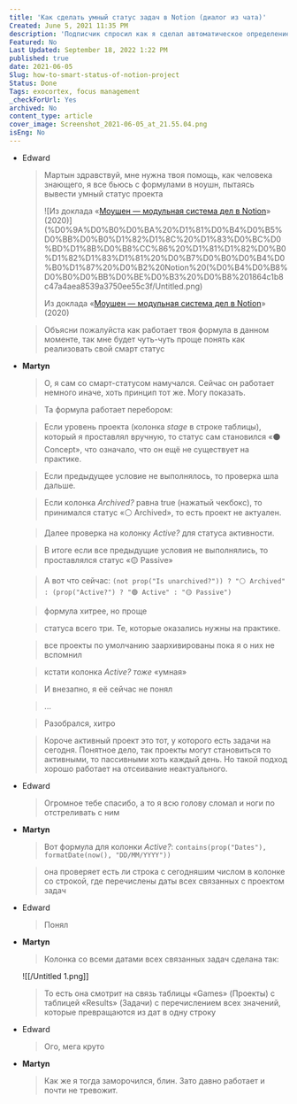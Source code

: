```yaml
---
title: 'Как сделать умный статус задач в Notion (диалог из чата)'
Created: June 5, 2021 11:35 PM
description: 'Подписчик спросил как я сделал автоматическое определение статуса проекта в Notion-таблице'
Featured: No
Last Updated: September 18, 2022 1:22 PM
published: true
date: 2021-06-05
Slug: how-to-smart-status-of-notion-project
Status: Done
Tags: exocortex, focus management
_checkForUrl: Yes
archived: No
content_type: article
cover_image: Screenshot_2021-06-05_at_21.55.04.png
isEng: No
---
```


- Edward
    
    > Мартын здравствуй, мне нужна твоя помощь, как человека знающего, я все бьюсь с формулами в ноушн, пытаясь вывести умный статус проекта
    > 
    > 
    > ![Из доклада «[Моушен — модульная система дел в Notion](https://www.youtube.com/watch?v=DeWI3x3k4xo&list=PLWYGgkgDvA_8q1dTsD0soKIMezctgchVL&index=5)» (2020)](%D0%9A%D0%B0%D0%BA%20%D1%81%D0%B4%D0%B5%D0%BB%D0%B0%D1%82%D1%8C%20%D1%83%D0%BC%D0%BD%D1%8B%D0%B8%CC%86%20%D1%81%D1%82%D0%B0%D1%82%D1%83%D1%81%20%D0%B7%D0%B0%D0%B4%D0%B0%D1%87%20%D0%B2%20Notion%20(%D0%B4%D0%B8%D0%B0%D0%BB%D0%BE%D0%B3%20%D0%B8%201864c1b8c47a4aea8539a3750ee55c3f/Untitled.png)
    > 
    > Из доклада «[Моушен — модульная система дел в Notion](https://www.youtube.com/watch?v=DeWI3x3k4xo&list=PLWYGgkgDvA_8q1dTsD0soKIMezctgchVL&index=5)» (2020)
    > 
    
    > Объясни пожалуйста как работает твоя формула в данном моменте, так мне будет чуть-чуть проще понять как реализовать свой смарт статус
    > 
- **Martyn**
    
    > О, я сам со смарт-статусом намучался. Сейчас он работает немного иначе, хоть принцип тот же. Могу показать.
    > 
    
    > Та формула работает перебором:
    > 
    
    > Если уровень проекта (колонка *stage* в строке таблицы), который я проставлял вручную, то статус сам становился «⚫️ Concept», что означало, что он ещё не существует на практике.
    > 
    
    > Если предыдущее условие не выполнялось, то проверка шла дальше.
    > 
    
    > Если колонка *Аrchived?* равна true (нажатый чекбокс), то принимался статус «⚪️ Archived», то есть проект не актуален.
    > 
    
    > Далее проверка на колонку *Active?* для статуса активности.
    > 
    
    > В итоге если все предыдущие условия не выполнялись, то проставлялся статус «🟡 Passive»
    > 
    
    > А вот что сейчас:
    `(not prop("Is unarchived?")) ? "⚪️ Archived" : (prop("Active?") ? "🟢 Active" : "🟡 Passive")`
    > 
    
    > формула хитрее, но проще
    > 
    
    > статусa всего три. Те, которые оказались нужны на практике.
    > 
    
    > все проекты по умолчанию заархивированы пока я о них не вспомнил
    > 
    
    > кстати колонка *Active? тожe* «умная»
    > 
    
    > И внезапно, я её сейчас не понял
    > 
    
    > ...
    > 
    
    > Разобрался, хитро
    > 
    
    > Короче активный проект это тот, у которого есть задачи на сегодня. Понятное дело, так проекты могут становиться то активными, то пассивными хоть каждый день. Но такой подход хорошо работает на отсеивание неактуального.
    > 
- Edward
    
    > Огромное тебе спасибо, а то я всю голову сломал и ноги по отстреливать с ним
    > 
- **Martyn**
    
    > Вот формула для колонки *Active?*:
    `contains(prop("Dates"), formatDate(now(), "DD/MM/YYYY"))`
    > 
    
    > она проверяет есть ли строка с сегодняшим числом в колонке со строкой, где перечислены даты всех связанных с проектом задач
    > 
- Edward
    
    > Понял
    > 
- **Martyn**
    
    > Колонка со всеми датами всех связанных задач сделана так:
    > 
    
    ![[/Untitled 1.png]]
    
    > То есть она смотрит на связь таблицы «Games» (Проекты) с таблицей «Results» (Задачи) с перечислением всех значений, которые превращаются из дат в одну строку
    > 
- Edward
    
    > Ого, мега круто
    > 
- **Martyn**
    
    > Как же я тогда заморочился, блин. Зато давно работает и почти не тревожит.
    >